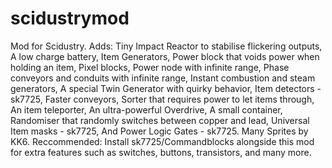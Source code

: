 # scidustrymod
Mod for Scidustry.
Adds:
    Tiny Impact Reactor to stabilise flickering outputs,
    A low charge battery,
    Item Generators,
    Power block that voids power when holding an item,
    Pixel blocks,
    Power node with infinite range,
    Phase conveyors and conduits with infinite range,
    Instant combustion and steam generators,
    A special Twin Generator with quirky behavior,
    Item detectors - sk7725,
    Faster conveyors,
    Sorter that requires power to let items through,
    An item teleporter,
    An ultra-powerful Overdrive,
    A small container,
    Randomiser that randomly switches between copper and lead,
    Universal Item masks - sk7725,
    And Power Logic Gates - sk7725.
    Many Sprites by KK6.
Reccommended: Install sk7725/Commandblocks alongside this mod for extra features such as switches, buttons, transistors, and many more.
